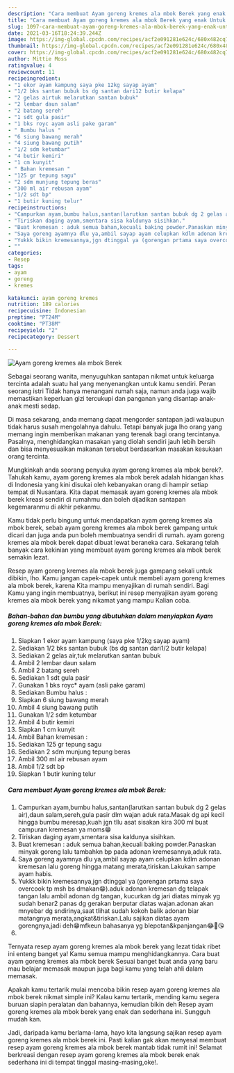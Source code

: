 ```yaml
---
description: "Cara membuat Ayam goreng kremes ala mbok Berek yang enak Untuk Jualan"
title: "Cara membuat Ayam goreng kremes ala mbok Berek yang enak Untuk Jualan"
slug: 1097-cara-membuat-ayam-goreng-kremes-ala-mbok-berek-yang-enak-untuk-jualan
date: 2021-03-16T18:24:39.244Z
image: https://img-global.cpcdn.com/recipes/acf2e091281e624c/680x482cq70/ayam-goreng-kremes-ala-mbok-berek-foto-resep-utama.jpg
thumbnail: https://img-global.cpcdn.com/recipes/acf2e091281e624c/680x482cq70/ayam-goreng-kremes-ala-mbok-berek-foto-resep-utama.jpg
cover: https://img-global.cpcdn.com/recipes/acf2e091281e624c/680x482cq70/ayam-goreng-kremes-ala-mbok-berek-foto-resep-utama.jpg
author: Mittie Moss
ratingvalue: 4
reviewcount: 11
recipeingredient:
- "1 ekor ayam kampung saya pke 12kg sayap ayam"
- "1/2 bks santan bubuk bs dg santan dari12 butir kelapa"
- "2 gelas airtuk melarutkan santan bubuk"
- "2 lembar daun salam"
- "2 batang sereh"
- "1 sdt gula pasir"
- "1 bks royc ayam asli pake garam"
- " Bumbu halus "
- "6 siung bawang merah"
- "4 siung bawang putih"
- "1/2 sdm ketumbar"
- "4 butir kemiri"
- "1 cm kunyit"
- " Bahan kremesan "
- "125 gr tepung sagu"
- "2 sdm munjung tepung beras"
- "300 ml air rebusan ayam"
- "1/2 sdt bp"
- "1 butir kuning telur"
recipeinstructions:
- "Campurkan ayam,bumbu halus,santan(larutkan santan bubuk dg 2 gelas air),daun salam,sereh,gula pasir dlm wajan aduk rata.Masak dg api kecil hingga bumbu meresap,kuah jgn tllu asat sisakan kira 300 ml buat campuran kremesan ya moms😁"
- "Tiriskan daging ayam,smentara sisa kaldunya sisihkan."
- "Buat kremesan : aduk semua bahan,kecuali baking powder.Panaskan minyak goreng lalu tambahkn bp pada adonan kremesannya,aduk rata."
- "Saya goreng ayamnya dlu ya,ambil sayap ayam celupkan kdlm adonan kremesan lalu goreng hingga matang merata,tiriskan.Lakukan sampe ayam habis."
- "Yukkk bikin kremesannya,jgn dtinggal ya (gorengan prtama saya overcook tp msh bs dmakan😁).aduk adonan kremesan dg telapak tangan lalu ambil adonan dg tangan, kucurkan dg jari diatas minyak yg sudah benar2 panas dg gerakan berputar diatas wajan.adonan akan mnyebar dg sndirinya,saat tlihat sudah kokoh balik adonan biar matangnya merata,angkat&amp;tiriskan.Lalu sajikan diatas ayam gorengnya,jadi deh😁mfkeun bahasanya yg blepotan&amp;kpanjangan😂🙊😘"
- ""
categories:
- Resep
tags:
- ayam
- goreng
- kremes

katakunci: ayam goreng kremes 
nutrition: 189 calories
recipecuisine: Indonesian
preptime: "PT24M"
cooktime: "PT38M"
recipeyield: "2"
recipecategory: Dessert

---
```



![Ayam goreng kremes ala mbok Berek](https://img-global.cpcdn.com/recipes/acf2e091281e624c/680x482cq70/ayam-goreng-kremes-ala-mbok-berek-foto-resep-utama.jpg)

Sebagai seorang wanita, menyuguhkan santapan nikmat untuk keluarga tercinta adalah suatu hal yang menyenangkan untuk kamu sendiri. Peran seorang istri Tidak hanya menangani rumah saja, namun anda juga wajib memastikan keperluan gizi tercukupi dan panganan yang disantap anak-anak mesti sedap.

Di masa  sekarang, anda memang dapat mengorder santapan jadi walaupun tidak harus susah mengolahnya dahulu. Tetapi banyak juga lho orang yang memang ingin memberikan makanan yang terenak bagi orang tercintanya. Pasalnya, menghidangkan masakan yang diolah sendiri jauh lebih bersih dan bisa menyesuaikan makanan tersebut berdasarkan masakan kesukaan orang tercinta. 



Mungkinkah anda seorang penyuka ayam goreng kremes ala mbok berek?. Tahukah kamu, ayam goreng kremes ala mbok berek adalah hidangan khas di Indonesia yang kini disukai oleh kebanyakan orang di hampir setiap tempat di Nusantara. Kita dapat memasak ayam goreng kremes ala mbok berek kreasi sendiri di rumahmu dan boleh dijadikan santapan kegemaranmu di akhir pekanmu.

Kamu tidak perlu bingung untuk mendapatkan ayam goreng kremes ala mbok berek, sebab ayam goreng kremes ala mbok berek gampang untuk dicari dan juga anda pun boleh membuatnya sendiri di rumah. ayam goreng kremes ala mbok berek dapat dibuat lewat beraneka cara. Sekarang telah banyak cara kekinian yang membuat ayam goreng kremes ala mbok berek semakin lezat.

Resep ayam goreng kremes ala mbok berek juga gampang sekali untuk dibikin, lho. Kamu jangan capek-capek untuk membeli ayam goreng kremes ala mbok berek, karena Kita mampu menyajikan di rumah sendiri. Bagi Kamu yang ingin membuatnya, berikut ini resep menyajikan ayam goreng kremes ala mbok berek yang nikamat yang mampu Kalian coba.

<!--inarticleads1-->

##### Bahan-bahan dan bumbu yang dibutuhkan dalam menyiapkan Ayam goreng kremes ala mbok Berek:

1. Siapkan 1 ekor ayam kampung (saya pke 1/2kg sayap ayam)
1. Sediakan 1/2 bks santan bubuk (bs dg santan dari1/2 butir kelapa)
1. Sediakan 2 gelas air,tuk melarutkan santan bubuk
1. Ambil 2 lembar daun salam
1. Ambil 2 batang sereh
1. Sediakan 1 sdt gula pasir
1. Gunakan 1 bks royc* ayam (asli pake garam)
1. Sediakan  Bumbu halus :
1. Siapkan 6 siung bawang merah
1. Ambil 4 siung bawang putih
1. Gunakan 1/2 sdm ketumbar
1. Ambil 4 butir kemiri
1. Siapkan 1 cm kunyit
1. Ambil  Bahan kremesan :
1. Sediakan 125 gr tepung sagu
1. Sediakan 2 sdm munjung tepung beras
1. Ambil 300 ml air rebusan ayam
1. Ambil 1/2 sdt bp
1. Siapkan 1 butir kuning telur




<!--inarticleads2-->

##### Cara membuat Ayam goreng kremes ala mbok Berek:

1. Campurkan ayam,bumbu halus,santan(larutkan santan bubuk dg 2 gelas air),daun salam,sereh,gula pasir dlm wajan aduk rata.Masak dg api kecil hingga bumbu meresap,kuah jgn tllu asat sisakan kira 300 ml buat campuran kremesan ya moms😁
1. Tiriskan daging ayam,smentara sisa kaldunya sisihkan.
1. Buat kremesan : aduk semua bahan,kecuali baking powder.Panaskan minyak goreng lalu tambahkn bp pada adonan kremesannya,aduk rata.
1. Saya goreng ayamnya dlu ya,ambil sayap ayam celupkan kdlm adonan kremesan lalu goreng hingga matang merata,tiriskan.Lakukan sampe ayam habis.
1. Yukkk bikin kremesannya,jgn dtinggal ya (gorengan prtama saya overcook tp msh bs dmakan😁).aduk adonan kremesan dg telapak tangan lalu ambil adonan dg tangan, kucurkan dg jari diatas minyak yg sudah benar2 panas dg gerakan berputar diatas wajan.adonan akan mnyebar dg sndirinya,saat tlihat sudah kokoh balik adonan biar matangnya merata,angkat&amp;tiriskan.Lalu sajikan diatas ayam gorengnya,jadi deh😁mfkeun bahasanya yg blepotan&amp;kpanjangan😂🙊😘
1. 




Ternyata resep ayam goreng kremes ala mbok berek yang lezat tidak ribet ini enteng banget ya! Kamu semua mampu menghidangkannya. Cara buat ayam goreng kremes ala mbok berek Sesuai banget buat anda yang baru mau belajar memasak maupun juga bagi kamu yang telah ahli dalam memasak.

Apakah kamu tertarik mulai mencoba bikin resep ayam goreng kremes ala mbok berek nikmat simple ini? Kalau kamu tertarik, mending kamu segera buruan siapin peralatan dan bahannya, kemudian bikin deh Resep ayam goreng kremes ala mbok berek yang enak dan sederhana ini. Sungguh mudah kan. 

Jadi, daripada kamu berlama-lama, hayo kita langsung sajikan resep ayam goreng kremes ala mbok berek ini. Pasti kalian gak akan menyesal membuat resep ayam goreng kremes ala mbok berek mantab tidak rumit ini! Selamat berkreasi dengan resep ayam goreng kremes ala mbok berek enak sederhana ini di tempat tinggal masing-masing,oke!.

